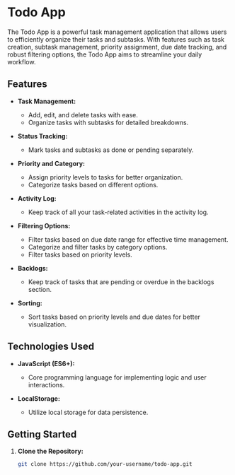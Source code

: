 # Todo App

The Todo App is a powerful task management application that allows users to efficiently organize their tasks and subtasks. With features such as task creation, subtask management, priority assignment, due date tracking, and robust filtering options, the Todo App aims to streamline your daily workflow.

## Features

- **Task Management:**
  - Add, edit, and delete tasks with ease.
  - Organize tasks with subtasks for detailed breakdowns.

- **Status Tracking:**
  - Mark tasks and subtasks as done or pending separately.

- **Priority and Category:**
  - Assign priority levels to tasks for better organization.
  - Categorize tasks based on different options.

- **Activity Log:**
  - Keep track of all your task-related activities in the activity log.

- **Filtering Options:**
  - Filter tasks based on due date range for effective time management.
  - Categorize and filter tasks by category options.
  - Filter tasks based on priority levels.

- **Backlogs:**
  - Keep track of tasks that are pending or overdue in the backlogs section.

- **Sorting:**
  - Sort tasks based on priority levels and due dates for better visualization.

## Technologies Used

- **JavaScript (ES6+):**
  - Core programming language for implementing logic and user interactions.

- **LocalStorage:**
  - Utilize local storage for data persistence.

## Getting Started

1. **Clone the Repository:**
   ```bash
   git clone https://github.com/your-username/todo-app.git
